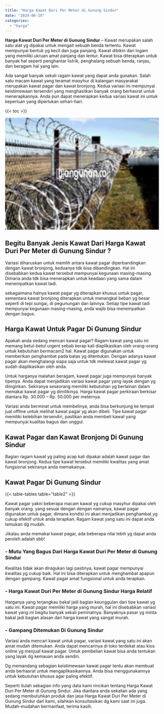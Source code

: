 ```yaml
---
title: "Harga Kawat Duri Per Meter di Gunung Sindur"
date: "2024-06-19"
categories: 
  - "harga"
---
```


**Harga Kawat Duri Per Meter di Gunung Sindur** – Kawat merupakan salah satu alat yg dipakai untuk mengait sebuah benda tertentu. Kawat mempunyai bentuk yg kecil dan juga panjang. Kawat dibikin dari logam yang memiliki ukruan amat panjang dan lentur. Kawat bisa diterapkan untuk banyak hal seperti penghantar listrik, penghalang sebuah benda, ranjau, dan beragam hal yang lain.

Ada sangat banyak sekali ragam kawat yang dapat anda gunakan. Salah satu macam kawat yang teramat masyhur di kalangan masyarakat merupakan kawat pagar dan kawat bronjong. Kedua variasi ini mempunyai keistimewaan tersendiri yang menghasilkan banyak orang berhasrat untuk menerapkannya. Anda pun dapat menerapkan kedua variasi kawat ini untuk keperluan yang diperlukan sehari-hari.

{{< toc >}}

![Harga Kawat Duri Per Meter di Gunung Sindur](/images/jual-kawat-murah43.png)

## Begitu Banyak Jenis Kawat Dari Harga Kawat Duri Per Meter di Gunung Sindur ?

Variasi diharuskan untuk memlih antara kawat pagar diperbandingkan dengan kawat bronjong, keduanya tdk bisa dibandingkan. Hal ini disebabkan kedua kawat tersebut mempunyai kegunaan masing-masing. Dimana anda tdk bisa menerapkan untuk keadaan yang sama dalam menempatkan kawat tadi.

sebagaimana halnya kawat pagar yg diterapkan khusus untuk pagar, sementara kawat bronjong diterapkan untuk menangkal beban yg besar seperti di tepi sungai, di pegunungan dan lainnya. Setiap tipe kawat tadi mempunyai kegunaan masing-masing, anda wajib bisa menempatkan dengan bagus.

## Harga Kawat Untuk Pagar Di Gunung Sindur

Apakah anda sedang mencari kawat pagar? Ragam kawat yang satu ini memang betul-betul urgent sebab kerap kali diaplikasikan oleh orang-orang untuk kebutuhan bermacam2 hal. Kawat pagar digunakan untuk memberikan penghambat pada batas yg ditentukan. Dengan adanya kawat pagar akan menghalangi siapa saja untuk tdk melewat kawat pagar yg sudah diaplikasikan oleh anda.

Untuk harganya malahan beragam, kawat pagar juga mempunyai banyak tipenya. Anda dapat menjadikan variasi kawat pagar yang layak dengan yg diinginkan. Sekiranya seseorang memiliki kebutuhan yg berlainan dalam memakai kawat pagar yg dimilikinya. Harga kawat pagar perkiraan berkisar diantara Rp. 30.000 – Rp. 50.000 per meternya.

Variasi anda berminat untuk membelinya, anda bisa berkunjung ke tempat jual offline untuk melihat kawat pagar yg akan dibeli. Tipe kawat pagar memiliki kelebihan tersendiri, pastikan anda membeli kawat yang mempunyai kualitas bagus dan unggul.

## Kawat Pagar dan Kawat Bronjong Di Gunung Sindur

Bagian ragam kawat yg paling acap kali dipakai adalah kawat pagar dan kawat bronjong. Kedua tipe kawat tersebut memiliki kwalitas yang amat fungsional sekiranya anda memakainya.

## Kawat Pagar Di Gunung Sindur

{{< table-tables table="table2" >}}

Kawat pagar yakni beberapa macam kawat yg cukup masyhur dipakai oleh banyak orang. yang sesuai dengan dengan namanya, kawat pagar digunakan untuk pagar, dimana kondisi ini akan menjadikan penghambat yg cukup efektif untuk anda terapkan. Ragam kawat yang satu ini dapat anda temukan dg mudah.

Jikalau anda memakai kawat pagar, ada beberapa nilai lebih yg dapat anda peroleh adalah sbb!

### \- Mutu Yang Bagus Dari Harga Kawat Duri Per Meter di Gunung Sindur

Kwalitas tidak akan diragukan lagi pastinya, kawat pagar mempunyai kwalitas yg cukup baik. Hal ini bisa diterapkan untuk menghambat apapun dengan gampang. Kawat pagar amat fungsional untuk anda terapkan.

### \- Harga Kawat Duri Per Meter di Gunung Sindur Harga Relatif

Harganya yang terjangkau bakal jadi bagian keunggulan dari tipe kawat yg satu ini. Kawat pagar memiliki harga yang murah, hal ini disebabkan variasi kawat yang ini begitu banyak sekali peminatnya. Banyaknya pasar yg minta bakal jadi bagian alasan dari harga kawat yang sangat murah.

### \- Gampang Ditemukan Di Gunung Sindur

Variasi anda mencari kawat untuk pagar, variasi kawat yang satu ini akan amat mudah ditemukan. Anda dapat mencarinya di toko terdekat atau kios online yg menjual kawat pagar. Untuk pembelian kawat bisa anda tentukan yang layak dg kemauan anda sendiri.

Dg memandang sebagian keistimewaan kawat pagar tentu akan membuat anda berhasrat untuk mengaplikasikannya. Anda bisa menggunakannya untuk kebutuhan khusus agar paling efektif.

Seperti itulah sebagian info yang data kami rincikan tentang Harga Kawat Duri Per Meter di Gunung Sindur. Jika diantara anda sekalian ada yang sedang membutuhkan produk dan jasa Harga Kawat Duri Per Meter di Gunung Sindur dari kami, silahkan konsultasikan dg kami saat ini juga. Mudah-mudahan bermanfaat, terima kasih.
